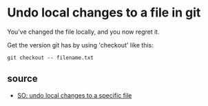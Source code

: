 # Undo local changes to a file in git

You've changed the file locally, and you now regret it.

Get the version git has by using 'checkout' like this:

	git checkout -- filename.txt

## source

- [SO: undo local changes to a specific file](https://stackoverflow.com/questions/31281679/how-to-undo-local-changes-to-a-specific-file)